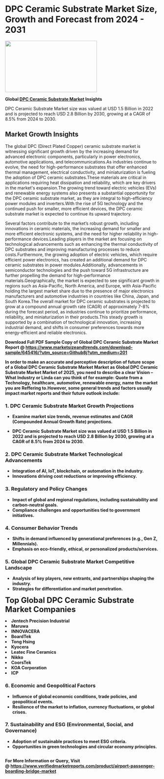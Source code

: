 <H1>DPC Ceramic Substrate Market Size, Growth and Forecast from 2024 - 2031</H1><img class="aligncenter size-medium wp-image-584254" src="https://thirdeyenews.in/wp-content/uploads/2024/09/Global-Market-Research-300x168.jpeg" alt="" width="300" height="168" /><p><strong>Global&nbsp;<a href="https://www.marketsizeandtrends.com/download-sample/645416/?utm_source=Github8j?utm_medium=201">DPC Ceramic Substrate Market</a> Insights</strong></p><p>DPC Ceramic Substrate Market size was valued at USD 1.5 Billion in 2022 and is projected to reach USD 2.8 Billion by 2030, growing at a CAGR of 8.5% from 2024 to 2030.</p><p><h2>Market Growth Insights</h2> <p>The global DPC (Direct Plated Copper) ceramic substrate market is witnessing significant growth driven by the increasing demand for advanced electronic components, particularly in power electronics, automotive applications, and telecommunications.As industries continue to evolve, the need for high-performance substrates that offer enhanced thermal management, electrical conductivity, and miniaturization is fueling the adoption of DPC ceramic substrates.These materials are critical in applications requiring heat dissipation and reliability, which are key drivers in the market's expansion.The growing trend toward electric vehicles (EVs) and renewable energy systems also presents a substantial opportunity for the DPC ceramic substrate market, as they are integral to high-efficiency power modules and inverters.With the rise of 5G technology and the continued push for smaller, more efficient devices, the DPC ceramic substrate market is expected to continue its upward trajectory.<strong></strong></p> <p>Several factors contribute to the market’s robust growth, including innovations in ceramic materials, the increasing demand for smaller and more efficient electronic systems, and the need for higher reliability in high-performance devices.Leading players in the market are focusing on technological advancements such as enhancing the thermal conductivity of DPC substrates and improving manufacturing processes to reduce costs.Furthermore, the growing adoption of electric vehicles, which require efficient power electronics, has created an additional demand for DPC ceramic substrates in power modules.Additionally, advancements in semiconductor technologies and the push toward 5G infrastructure are further propelling the demand for high-performance materials.Geographically, the market is expected to see significant growth in regions such as Asia-Pacific, North America, and Europe, with Asia-Pacific holding the largest market share due to the presence of major electronics manufacturers and automotive industries in countries like China, Japan, and South Korea.The overall market for DPC ceramic substrates is projected to grow at a compound annual growth rate (CAGR) of approximately 7-8% during the forecast period, as industries continue to prioritize performance, reliability, and miniaturization in their products.This steady growth is supported by a combination of technological innovation, increasing industrial demand, and shifts in consumer preferences towards more energy-efficient and reliable electronics.<strong></p><p><span class=""><strong>Download Full PDF Sample Copy of Global DPC Ceramic Substrate Market Report</strong> @ <a href="https://www.marketsizeandtrends.com/download-sample/645416/?utm_source=Github8j?utm_medium=201" target="_blank">https://www.marketsizeandtrends.com/download-sample/645416/?utm_source=Github8j?utm_medium=201</a></span></p><p>In order to make an accurate and perceptive description of future scope of a Global&nbsp;DPC Ceramic Substrate Market Market as Global&nbsp;DPC Ceramic Substrate Market Market of 2025, you need to describe a clear Vision &ndash; What Industry or Linda can you think of for example: Quote from a Technology, healthcare, automotive, renewable energy, name the market you are Reffering to.However, some general trends and factors usually impact market reports and their future outlook include:</p><h3>1.&nbsp;<strong>DPC Ceramic Substrate Market Growth Projections</strong></h3><ul><li>Examine market size trends, revenue estimates and CAGR (Compounded Annual Growth Rate) projections.</li><li><p>DPC Ceramic Substrate Market size was valued at USD 1.5 Billion in 2022 and is projected to reach USD 2.8 Billion by 2030, growing at a CAGR of 8.5% from 2024 to 2030.</p></li></ul><h3>2.&nbsp;<strong>DPC Ceramic Substrate Market Technological Advancements</strong></h3><ul><li>Integration of AI, IoT, blockchain, or automation in the industry.</li><li>Innovations driving cost reductions or improving efficiency.</li></ul><h3>3.&nbsp;<strong>Regulatory and Policy Changes</strong></h3><ul><li>Impact of global and regional regulations, including sustainability and carbon-neutral goals.</li><li>Compliance challenges and opportunities tied to government initiatives.</li></ul><h3>4.&nbsp;<strong>Consumer Behavior Trends</strong></h3><ul><li>Shifts in demand influenced by generational preferences (e.g., Gen Z, Millennials).</li><li>Emphasis on eco-friendly, ethical, or personalized products/services.</li></ul><h3>5.&nbsp;<strong>Global DPC Ceramic Substrate Market Competitive Landscape</strong></h3><ul><li>Analysis of key players, new entrants, and partnerships shaping the industry.</li><li>Strategies for differentiation and market penetration.</li></ul><p data-pm-slice="1 1 []"><span style="color: inherit; font-family: inherit; font-size: 25px;">Top Global DPC Ceramic Substrate Market Companies</span></p><div class="" data-test-id=""><p><li>Jentech Precision Industrial</li><li> Maruwa</li><li> INNOVACERA</li><li> BoardTek</li><li> Tong Hsing</li><li> Kyocera</li><li> Leatec Fine Ceramics</li><li> Nikko</li><li> CoorsTek</li><li> KOA Corporation</li><li> ICP</li></p></div><h3>6.&nbsp;<strong>Economic and Geopolitical Factors</strong></h3><ul><li>Influence of global economic conditions, trade policies, and geopolitical events.</li><li>Resilience of the market to inflation, currency fluctuations, or global crises.</li></ul><h3>7.&nbsp;<strong>Sustainability and ESG (Environmental, Social, and Governance)</strong></h3><ul><li>Adoption of sustainable practices to meet ESG criteria.</li><li>Opportunities in green technologies and circular economy principles.</li></ul><h2><strong style="font-size: 14px;">For More Information or Query, Visit @&nbsp;</strong><a style="background-color: #ffffff; font-size: 14px;" href="https://www.marketsizeandtrends.com/report/dpc-ceramic-substrate-market/" target="_blank">https://www.verifiedmarketreports.com/product/airport-passenger-boarding-bridge-market</a></h2>